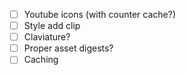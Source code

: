 - [ ] Youtube icons (with counter cache?)
- [ ] Style add clip
- [ ] Claviature?
- [ ] Proper asset digests?
- [ ] Caching
